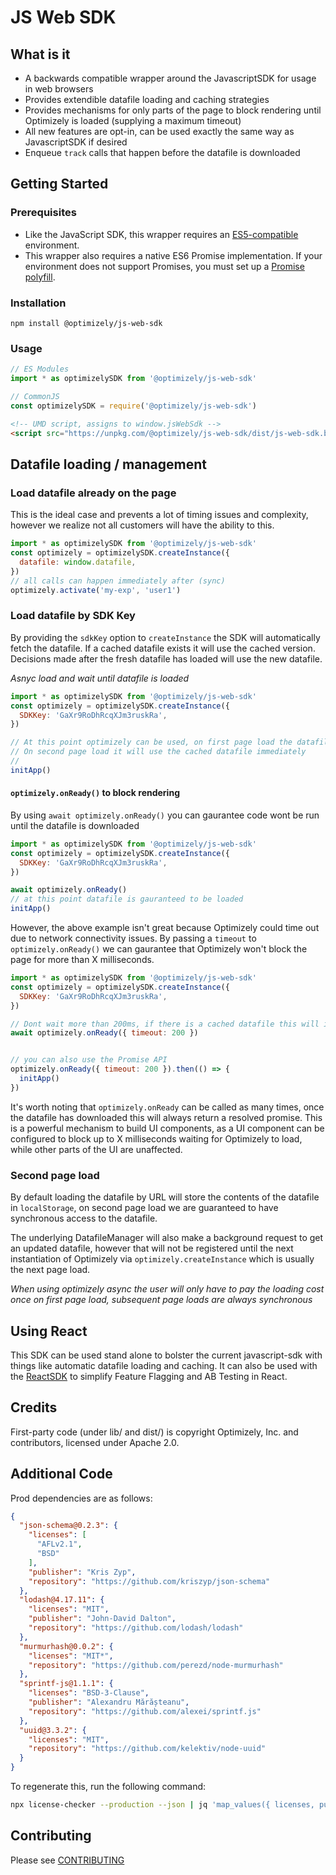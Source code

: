 # JS Web SDK

## What is it

- A backwards compatible wrapper around the JavascriptSDK for usage in web browsers
- Provides extendible datafile loading and caching strategies
- Provides mechanisms for only parts of the page to block rendering until Optimizely is loaded (supplying a maximum timeout)
- All new features are opt-in, can be used exactly the same way as JavascriptSDK if desired
- Enqueue `track` calls that happen before the datafile is downloaded

## Getting Started

### Prerequisites
- Like the JavaScript SDK, this wrapper requires an [ES5-compatible](https://caniuse.com/#feat=es5) environment.
- This wrapper also requires a native ES6 Promise implementation. If your environment does not support Promises, you must set up a [Promise polyfill](https://github.com/stefanpenner/es6-promise).

### Installation
```shell
npm install @optimizely/js-web-sdk
```

### Usage
```js
// ES Modules
import * as optimizelySDK from '@optimizely/js-web-sdk'

// CommonJS
const optimizelySDK = require('@optimizely/js-web-sdk')
```

```html
<!-- UMD script, assigns to window.jsWebSdk -->
<script src="https://unpkg.com/@optimizely/js-web-sdk/dist/js-web-sdk.browser.umd.min.js"></script>
```

## Datafile loading / management

### Load datafile already on the page

This is the ideal case and prevents a lot of timing issues and complexity, however we realize not all customers will have the ability to this.

```js
import * as optimizelySDK from '@optimizely/js-web-sdk'
const optimizely = optimizelySDK.createInstance({
  datafile: window.datafile,
})
// all calls can happen immediately after (sync)
optimizely.activate('my-exp', 'user1')
```

### Load datafile by SDK Key

By providing the `sdkKey` option to `createInstance` the SDK will automatically fetch the datafile.  If a cached datafile exists it will use the cached version.  Decisions made after the fresh datafile has loaded will use the new datafile.

_Asnyc load and wait until datafile is loaded_

```js
import * as optimizelySDK from '@optimizely/js-web-sdk'
const optimizely = optimizelySDK.createInstance({
  SDKKey: 'GaXr9RoDhRcqXJm3ruskRa',
})

// At this point optimizely can be used, on first page load the datafile will not be fetched and methods will no-op
// On second page load it will use the cached datafile immediately
//
initApp()
```

#### `optimizely.onReady()` to block rendering

By using `await optimizely.onReady()` you can gaurantee code wont be run until the datafile is downloaded

```js
import * as optimizelySDK from '@optimizely/js-web-sdk'
const optimizely = optimizelySDK.createInstance({
  SDKKey: 'GaXr9RoDhRcqXJm3ruskRa',
})

await optimizely.onReady()
// at this point datafile is gauranteed to be loaded
initApp()
```

However, the above example isn't great because Optimizely could time out due to network connectivity issues.  By passing a `timeout` to `optimizely.onReady()` we can gaurantee that Optimizely won't block the page for more than X milliseconds.

```js
import * as optimizelySDK from '@optimizely/js-web-sdk'
const optimizely = optimizelySDK.createInstance({
  SDKKey: 'GaXr9RoDhRcqXJm3ruskRa',
})

// Dont wait more than 200ms, if there is a cached datafile this will immediately resolve
await optimizely.onReady({ timeout: 200 })


// you can also use the Promise API
optimizely.onReady({ timeout: 200 }).then(() => {
  initApp()
})
```

It's worth noting that `optimizely.onReady` can be called as many times, once the datafile has downloaded this will always return a resolved promise.  This is a powerful mechanism to build UI components, as a UI component can be configured to block up to X milliseconds waiting for Optimizely to load, while other parts of the UI are unaffected.


### Second page load

By default loading the datafile by URL will store the contents of the datafile in `localStorage`, on second page load we are guaranteed to have synchronous access to the datafile.

The underlying DatafileManager will also make a background request to get an updated datafile, however that will not be registered until the next instantiation of Optimizely via `optimizely.createInstance` which is usually the next page load.

_When using optimizely async the user will only have to pay the loading cost once on first page load, subsequent page loads are always synchronous_

## Using React

This SDK can be used stand alone to bolster the current javascript-sdk with things like automatic datafile loading and caching.  It can also be used with the [ReactSDK](../react-sdk) to simplify Feature Flagging and AB Testing in React.

## Credits

First-party code (under lib/ and dist/) is copyright Optimizely, Inc. and contributors, licensed under Apache 2.0.

## Additional Code
Prod dependencies are as follows:

```json
{
  "json-schema@0.2.3": {
    "licenses": [
      "AFLv2.1",
      "BSD"
    ],
    "publisher": "Kris Zyp",
    "repository": "https://github.com/kriszyp/json-schema"
  },
  "lodash@4.17.11": {
    "licenses": "MIT",
    "publisher": "John-David Dalton",
    "repository": "https://github.com/lodash/lodash"
  },
  "murmurhash@0.0.2": {
    "licenses": "MIT*",
    "repository": "https://github.com/perezd/node-murmurhash"
  },
  "sprintf-js@1.1.1": {
    "licenses": "BSD-3-Clause",
    "publisher": "Alexandru Mărășteanu",
    "repository": "https://github.com/alexei/sprintf.js"
  },
  "uuid@3.3.2": {
    "licenses": "MIT",
    "repository": "https://github.com/kelektiv/node-uuid"
  }
}
```

To regenerate this, run the following command:

```sh
npx license-checker --production --json | jq 'map_values({ licenses, publisher, repository }) | del(.[][] | nulls)'
```

## Contributing

Please see [CONTRIBUTING](../../CONTRIBUTING.md)

